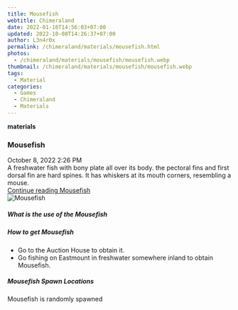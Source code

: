 ```yaml
---
title: Mousefish
webtitle: Chimeraland
date: 2022-01-16T14:56:03+07:00
updated: 2022-10-08T14:26:37+07:00
author: L3n4r0x
permalink: /chimeraland/materials/mousefish.html
photos:
  - /chimeraland/materials/mousefish/mousefish.webp
thumbnail: /chimeraland/materials/mousefish/mousefish.webp
tags:
  - Material
categories:
  - Games
  - Chimeraland
  - Materials
---
```


<section id="bootstrap-wrapper">
  <link
    rel="stylesheet"
    href="https://cdn.statically.io/gh/dimaslanjaka/Web-Manajemen/40ac3225/css/bootstrap-4.5-wrapper.css"
  />
  <div
    class="row g-0 border rounded overflow-hidden flex-md-row mb-4 shadow-sm position-relative"
  >
    <div class="col p-4 d-flex flex-column position-static">
      <strong class="d-inline-block mb-2 text-success">materials</strong>
      <h3 class="mb-0">Mousefish</h3>
      <div class="mb-1 text-muted">October 8, 2022 2:26 PM</div>
      <div class="mb-2 border p-1">
        A freshwater fish with bony plate all over its body. the pectoral fins
        and first dorsal fin are hard spines. It has whiskers at its mouth
        corners, resembling a mouse.
      </div>
      <a href="#" class="stretched-link d-none">Continue reading Mousefish</a>
    </div>
    <div class="col-auto d-none d-lg-block">
      <img
        src="/chimeraland/materials/mousefish/mousefish.webp"
        alt="Mousefish"
      />
    </div>
  </div>
  <div class="row">
    <div class="col-lg-6 col-12 mb-2">
      <div class="card">
        <div class="card-body">
          <h5 class="card-title">What is the use of the Mousefish</h5>
          <div class="card-text"><ul></ul></div>
        </div>
      </div>
    </div>
    <div class="col-lg-6 col-12 mb-2">
      <div class="card">
        <div class="card-body">
          <h5 class="card-title">How to get Mousefish</h5>
          <div class="card-text">
            <ul>
              <li>Go to the Auction House to obtain it.</li>
              <li>
                Go fishing on Eastmount in freshwater somewhere inland to obtain
                Mousefish.
              </li>
            </ul>
          </div>
        </div>
      </div>
    </div>
    <div class="col-12 mb-2">
      <h5>Mousefish Spawn Locations</h5>
      <p>Mousefish is randomly spawned</p>
    </div>
  </div>
</section>